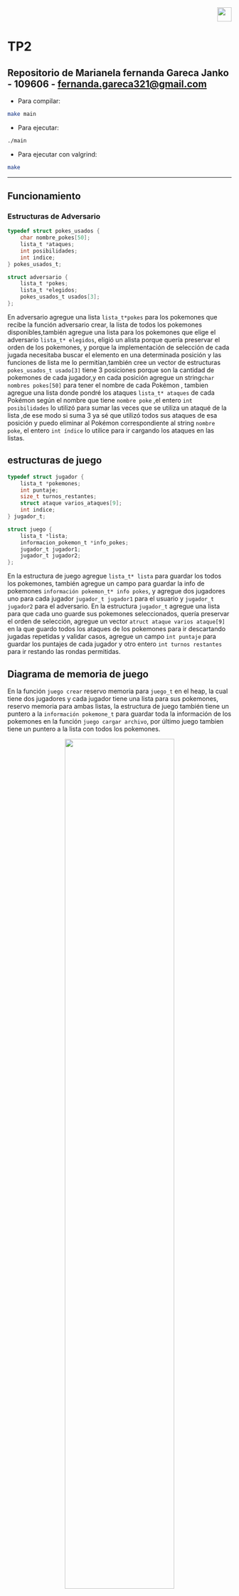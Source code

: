 <div align="right">
<img width="32px" src="img/algo2.svg">
</div>

# TP2

## Repositorio de Marianela fernanda Gareca Janko - 109606 - fernanda.gareca321@gmail.com

- Para compilar:

```bash
make main
```

- Para ejecutar:

```bash
./main
```

- Para ejecutar con valgrind:
```bash
make
```
---
##  Funcionamiento

###  Estructuras de Adversario

```c
typedef struct pokes_usados {
	char nombre_pokes[50];
	lista_t *ataques;
	int posibilidades;
	int indice;
} pokes_usados_t;

struct adversario {
	lista_t *pokes;
	lista_t *elegidos;
	pokes_usados_t usados[3];
};
```
En adversario agregue una lista `lista_t*pokes` para los pokemones que recibe la función adversario crear, la lista de todos los pokemones disponibles,también agregue una lista para los pokemones que elige el adversario `lista_t* elegidos`, eligió un alista porque quería preservar el orden de los pokemones, y porque la implementación de selección de cada jugada necesitaba buscar el elemento en una determinada posición y las funciones de lista me lo permitían,también cree un vector de estructuras `pokes_usados_t usado[3]` tiene 3 posiciones porque son la cantidad de pokemones de cada jugador,y en cada posición agregue un string`char nombres pokes[50]` para tener el nombre de cada Pokémon , tambien agregue una lista donde pondré los ataques `lista_t* ataques` de cada Pokémon según el nombre que tiene `nombre poke` ,el entero `int posibilidades` lo utilizó para sumar las veces que se utiliza un ataqué de la lista ,de ese modo si suma 3 ya sé que utilizó todos sus ataques de esa posición y puedo eliminar al Pokémon correspondiente al string  `nombre poke`, el entero `int índice` lo utilice para ir cargando los ataques en las listas.

## estructuras de juego
```c
typedef struct jugador {
	lista_t *pokemones;
	int puntaje;
	size_t turnos_restantes;
	struct ataque varios_ataques[9];
	int indice;
} jugador_t;

struct juego {
	lista_t *lista;
	informacion_pokemon_t *info_pokes;
	jugador_t jugador1;
	jugador_t jugador2;
};

```
En la estructura de juego agregue `lista_t* lista` para guardar los todos los pokemones, también agregue un campo para guardar la info de pokemones `información pokemon_t* info pokes`, y agregue dos jugadores uno para cada jugador `jugador_t jugador1` para el usuario y `jugador_t jugador2` para el adversario. En la estructura `jugador_t` agregue una lista para que cada uno guarde sus pokemones seleccionados, quería preservar el orden de selección, agregue un vector `atruct ataque varios ataque[9]` en la que guardo todos los ataques de los pokemones para ir descartando jugadas repetidas y validar casos, agregue un campo `int puntaje` para guardar los puntajes de cada jugador y otro entero `int turnos restantes` para ir restando las rondas permitidas.

## Diagrama de memoria de juego

En la función `juego crear` reservo memoria para `juego_t` en el heap, la cual tiene dos jugadores y cada jugador tiene una lista para
sus pokemones, reservo memoria para ambas listas, la estructura de juego también tiene un puntero a la `información pokemone_t` para
guardar toda la información de los pokemones en la función `juego cargar archivo`, por último juego tambien tiene un puntero a la lista
con todos los pokemones.

<div align="center">
<img width="70%" src="img/juego.jpeg">
</div>

---
## Diagrama de memoria de adversario


En la función `adversario crear` reservo memoria para `adversario_t` que contiene un puntero al la lista con todos los pokemones 
`lista_t pokes` y otro puntero a la lista del los 3 pokemones del adversario`lista_t* elejidos` para la cual reservo memoria,también
cree un vector de 3 posiciones de tipo `pokes_usados_t` donde cada posición tiene un puntero a una lista con ataques del pokemon segun el 
nombre del string `char nombre poke` para la cuales tambien reservo memoria en `adversario crear`.

<div align="center">
<img width="70%" src="img/adversario.jpeg">
</div>

---
## Diagrama de memoria de menu


En la función `menu crear` reservo memoria para un menú en el heap, la cual contiene un `hash_t* comandos` donde guardo una estructura para
la información de los comandos`info comando_t` que contiene una descripción y una función a ejecutar según el comando,tambien cree la
estructura `estado juego_t` para guardar un puntero al juego y un puntero al menú, junto con un booleano que marca cuando el juego esta 
ejecutándose o no 


<div align="center">
<img width="70%" src="img/menu.jpeg">
</div>


## Implementacion de juego



En la función `juego cargar Pokémon` verificó que el juego y el archivo no sean null, después cargo el campo info de la estructura de juego verificando que la función `Pokémon cargar archivo` devuelva una información válida, en caso de que la cantidad de pokemones sea menor a la mínima ,liberoa la memoria reservada y  retorno POKEMONES INSUFICIENTES.
### complejidad
 La complejidad de esta funcion es:
 la funcion `pokemon cargar archivo` lee too el archivo de pokemones por lo que hace un trabajo O(n) y en el caso de tene que destruir la informacion de pokemones porque no son suficientes se eliminan todos los elementos que tambien seria un trabajo O(n) .por lo que la complejidad es O(n)+O(n) = O(n).

---
 En la función `juego listar pokemon` verifico que el juego exista, y cargo la lista de la estructura juego con todos los pokemones que se encuentran en la info de pokemones y devuelvo la lista.

### complejidad

La funcion `con cada pokemon` recorre todos los elementos cargados y le aplica la funcion enviada por lo que seria O(n) ,despues en la fucnion que
se les aplica `funcion insertar pokes` hago una insercion O(1) ya que enserta al final segun mi inplemtacion por lo que estoy haciendo un trabajo n*O(1) ya que 
`lista insertar` inserta al final teniendo un puntero al ultimo elmento.por  lo que en toda la funcion la complejidad seria O(n).

---

En la función `juego seleccionar Pokémon` verifico que el juego y los nombres recibidos no sean null , verifico que los nombres no se repitan y que dichos pokemones existan, segun el tipo de jugador inserto en su lista los primeros 2 pokemones, pero el 3.er Pokémon lo inserto en la lista del otro jugador, cargo los ataques en el vector del jugador correspondiente para usarlo despues,use listas para guaradar los pokemones de cada jugador porque quise preservar el orden de 
seleccion y porque son solo 3 pokemones.

### complejidad
En la función se utiliza `strcmp` para comparar los nombres ingresados lo cual haría un trabajo O(n) porque recorrer todos los caracteres, pero como estamos evaluando con respecto a la cantidad de pokemones lo tomare como constante, buscar los pokemones en el peor caso es lineal, ya que deberíamos recorrer toda la lista 1 vez para cada Pokémon, lo que seria n+n+n =3*n, después para insertar los pokemones en sus correspondientes listas hacemos un trabajo constante, porque la funcion `lista insertar` inserta al final de la lista y la función `lista insertar en posición`, siempre inserto en la posicion 0 lo que también es constante 3*O(1), pero para cargar los ataques en la función`con cada ataque` recorro todos los ataques de cada Pokémon y le aplico la función `función insertar` que inserta los ataques en el vector del jugador lo que termina teniendo un costo lineal por lo que la complejidad de todo la función seria  3*n + 3*O(1) + 3*(n) = O(n).

---

En la función `juego jugar turno` verifico que los pokemones existan en la lista de pokemones, en caso contrario retorno el resultado, después buscó los ataques de cada jugada recibida y en la función `se encuentra` recorro el vector de ataque que cargue previamente, buscando el ataque de la jugada, y cada vez que lo encuentra cambio el nombre del ataque ha usado para que cuando lo vuelva a buscar ese ataque no lo encuentre y no pueda usar una ataque que ya fue usado, en caso que el ataque no se encuentre salgo de la función retornando el resultado vacio, caso contrario calculo que si el ataque de cada jugador es efectivo en la función `ataque efectivo` y por último sumo los puntos correspondientes en el campo puntaje de cada jugador, devuelvo el resultado.

### complejidad 
El costo de buscar los pokemones en la lista en la función `lista buscar elemento` en lineal, ya que debería recorrer toda la lista en el peor caso, después busco el ataque ingresado lo cual realiza un trabajo lineal para cada Pokémon y en la función `se encuentra` busco el ataque recibido en el peor caso tendría que recorrer todo el vector, la función `ataque efectivo` es contante` porque solo compara los tipos, la función `puntos` también es constante porque solo hace cuentas por lo que la complejidad termina siendo 2*O(n)+2*O(n)+2*O(n)+ 2*O(1)+2*O(1) = O(n).

---

En la función `juego obtener puntaje` devuelvo el puntaje según el jugador recibido, si el juego lo existe devuelvo 0,los puntajes los guarde en una campo en la estructura de jugador
### complejidad 
La funcion es constante ya que guarde los puntajes en un campo por lo que el trabajo es O(1).

---

En la función `juego finalizado` devuelve false mientras los 9 turnos en total no se hayan acabado, si los turnos que se van restando en `juego jugar turno` legan a 0 el juego la función devuelve true.
### complejidad
la funciones contante ya que guarade los turnos permitidos en un campo de cada jugador.

---

En la funcion `juego_destruir` si el juego no existe salgo caso contrario libero la lista de todos los pokemones en la funcion`lista destruir` 
libero las listas de cada jugador ,libero la informacion de todos los pokemones y libero el juego.

### complejidad
La complejidad de destruir las 3 listas es n+n+n = 3*n, al liberar la información también recorro todos los elementos por lo que es O(n) y al final libero el juego por lo que la complejidad de toda función es O(n).

---

## Implementaciond e adversario

---
En la función `adversario seleccionar Pokémon` genero 3 números aleatorios diferentes que serán las posiciones de los pokemones en la lista de todos los pokemones del adversario, en la función`obtener nombre` busco el nombre del Pokémon en esa posición y guardamos el nombre, después insertamos en la lista del adversario los dos primero pokes que le corresponden, completamos el vector del adversario con los nombres de los pokemones y cargamos la lista que de cada celda con los ataques de cada Pokémon

## complejidad

La complejidad de la función rand() es O(1), buscas los pokemones en según la posición es o(n) en el peor caso y cargar la lista con los pokemones es O(1), ya que la función `lista insertar` inserta al final de la lista que según mi implementación es o(1), ya que mi lista tiene un puntero al último elemento por oro lado tener que cargar todos los ataques en las listas de cada celda tiene un trabajo de O(n), ya que debo recorrer todas las posiciones e ir llenando las listas por lo que la complejidad seria O(n)+O(1)+O(n) = O(n)

---
En la función `adversario Pokémon seleccionado` busco al último Pokémon del adversario e inserto en su lista, también cargo la lista del vector de listas que contiene los ataques posibles de cada Pokémon del adversario

## complejidaa
La complejidad de buscar el Pokémon en la lista es O(n), cargarlo en su lista de pokemones es O(1) porque inserta al final y tener que cargar todos losa taques es 3*O(1), ya que se inserta siempre al final de la lista y son 3 ataques por lo que la complejidad es O(n) + O(1) = O(n)

---
En la función `adversario próxima jugada` género un número aleatorio que se encuentre entre el rango de pokemones disponibles de su lista y busco el Pokémon en esa posición, después recorro el vector de listas de ataques buscando el nombre que coincida con el Pokémon, y genero otro número aleatorio según la cantidad de elementos que tenga la lista de ataque de esa posición, prosigo buscando el ataque y copio tanto el nombre del pokempon como del ataque en la jugada y elimino ese elemento de la lista de ataques de ese vector, después recorro otra vez la el vector de listas buscando la posición que coincida con el Pokémon cargado en la jugada y sumo las posibilidades, en caso de que alguna posición tenga 3 posibilidades, cambio en nombre de la celda ha usado para que no vuelva a encontrar ese nombre cuando vuelva a recorrer el vector, y también elimino el Pokémon de esa posición de la lista de pokes del adversario para que siga generando números aleatorios dentro del rango de pokemones que tienen ataques sin utilizar.
 
 ## complejidad
Al buscar el Pokémon en la posición del número generado se hace un trabajo O(n) en el peor de los casos de tener que recorrer toda la lista de pokes, después al recorrer el vector que contiene en cada celda el nombre de los pokemones del adversario y una lista de ataques en cada posición hacemos un trabajo O(n) buscando el que coincida con el nombre del Pokémon, una vez encontrado buscamos en la lista el ataque de la posición generada por lo que el trabajo es lineal, más tener que eliminar el elemento de esa posición sigue siendo lineal, por último recorrer todo el vector para sumar las posibilidades que se están utilizando es O(n) y tener que eliminar de la lista en una posición determinada es  siendo n*n = n², por lo que la complejidad total es: O(n)+O(n)+O(n²).

---
En la función `adversario destruir` libero las 3 listas de ataques que utilice para cargar los ataques de cada poquemon, por lo que hacía un trabajo 3*n más liberar la lista de pokemones que es n y liberar por último al adversario,la lista pasada como parámetro al crear al adversario la libero en `juego destruir`la complejidad de esta función termina siendo O(n).